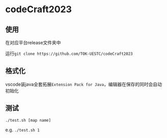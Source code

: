 # codeCraft2023

## 使用
在对应平台release文件夹中

运行`git clone https://github.com/TOK-UESTC/codeCraft2023`

## 格式化
vscode装java全套拓展`Extension Pack for Java`，编辑器在保存的同时会自动初始化

## 测试
`./test.sh [map name]`

e.g. `./test.sh 1`
